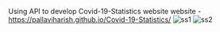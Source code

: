 Using API to develop Covid-19-Statistics website
website - https://pallaviharish.github.io/Covid-19-Statistics/
![ss1](https://github.com/PallaviHarish/Covid-19-Statistics/assets/106737458/a44bbb8f-dea7-4529-a2b3-a30ddfb3dd9a)
![ss2](https://github.com/PallaviHarish/Covid-19-Statistics/assets/106737458/d116cda9-205d-4e69-8f42-a125e3314b09)
